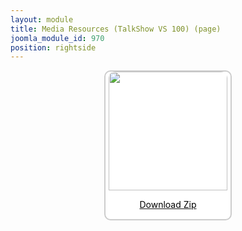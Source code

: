```yaml
---
layout: module
title: Media Resources (TalkShow VS 100) (page)
joomla_module_id: 970
position: rightside
---
```

<div align="center" style="margin-bottom: 20px;"><a href="/images/media-resources/TalkShowVS100.zip">
<div align="center" style="max-width: 200px; border-style: solid; border-width: 2px; border-color: #cccccc; border-radius: 10px; background-color: #ffffff;"><img src="{{"images/media-resources/img/talkshow.jpg" | cdn }}" style="width: 190px; border-radius: 10px 10px 0px 0px;" class="img-responsive" />
<p style="line-height: 1.3em; color: #000000;">Download Zip</p>
</div>
</a>
</div>
